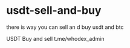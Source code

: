 # usdt-sell-and-buy
there is way you can sell an d buy usdt and btc 


USDT Buy and sell t.me/whodex_admin

